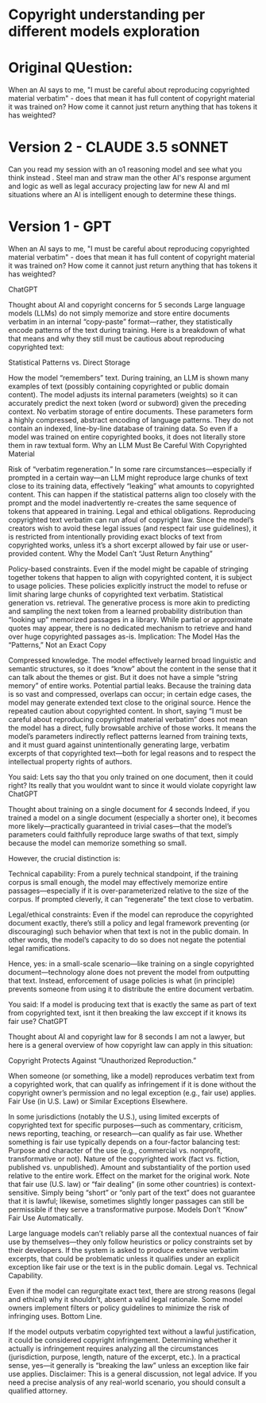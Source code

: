 # Copyright understanding per different models exploration

# Original QUestion: 

When an AI says to me, "I must be careful about reproducing copyrighted material verbatim" - does that mean it has full content of copyright material it was trained on?  How come it cannot just return anything that has tokens it has weighted?


# Version 2 - CLAUDE 3.5 sONNET


Can you read my session with an o1 reasoning model and see what you think instead .  Steel man and straw man the other AI's response argument and logic as well as legal accuracy projecting law for new AI and ml situations where an AI is intelligent enough to determine these things.   




# Version 1 - GPT
 
 
 When an AI says to me, "I must be careful about reproducing copyrighted material verbatim" - does that mean it has full content of copyright material it was trained on?  How come it cannot just return anything that has tokens it has weighted?

ChatGPT

Thought about AI and copyright concerns for 5 seconds
Large language models (LLMs) do not simply memorize and store entire documents verbatim in an internal “copy-paste” format—rather, they statistically encode patterns of the text during training. Here is a breakdown of what that means and why they still must be cautious about reproducing copyrighted text:

Statistical Patterns vs. Direct Storage

How the model “remembers” text. During training, an LLM is shown many examples of text (possibly containing copyrighted or public domain content). The model adjusts its internal parameters (weights) so it can accurately predict the next token (word or subword) given the preceding context.
No verbatim storage of entire documents. These parameters form a highly compressed, abstract encoding of language patterns. They do not contain an indexed, line-by-line database of training data. So even if a model was trained on entire copyrighted books, it does not literally store them in raw textual form.
Why an LLM Must Be Careful With Copyrighted Material

Risk of “verbatim regeneration.” In some rare circumstances—especially if prompted in a certain way—an LLM might reproduce large chunks of text close to its training data, effectively “leaking” what amounts to copyrighted content. This can happen if the statistical patterns align too closely with the prompt and the model inadvertently re-creates the same sequence of tokens that appeared in training.
Legal and ethical obligations. Reproducing copyrighted text verbatim can run afoul of copyright law. Since the model’s creators wish to avoid these legal issues (and respect fair use guidelines), it is restricted from intentionally providing exact blocks of text from copyrighted works, unless it’s a short excerpt allowed by fair use or user-provided content.
Why the Model Can’t “Just Return Anything”

Policy-based constraints. Even if the model might be capable of stringing together tokens that happen to align with copyrighted content, it is subject to usage policies. These policies explicitly instruct the model to refuse or limit sharing large chunks of copyrighted text verbatim.
Statistical generation vs. retrieval. The generative process is more akin to predicting and sampling the next token from a learned probability distribution than “looking up” memorized passages in a library. While partial or approximate quotes may appear, there is no dedicated mechanism to retrieve and hand over huge copyrighted passages as-is.
Implication: The Model Has the “Patterns,” Not an Exact Copy

Compressed knowledge. The model effectively learned broad linguistic and semantic structures, so it does “know” about the content in the sense that it can talk about the themes or gist. But it does not have a simple “string memory” of entire works.
Potential partial leaks. Because the training data is so vast and compressed, overlaps can occur; in certain edge cases, the model may generate extended text close to the original source. Hence the repeated caution about copyrighted content.
In short, saying “I must be careful about reproducing copyrighted material verbatim” does not mean the model has a direct, fully browsable archive of those works. It means the model’s parameters indirectly reflect patterns learned from training texts, and it must guard against unintentionally generating large, verbatim excerpts of that copyrighted text—both for legal reasons and to respect the intellectual property rights of authors.







You said:
Lets say tho that you only trained on one document, then it could right?  Its really that you wouldnt want to since it would violate copyright law
ChatGPT

Thought about training on a single document for 4 seconds
Indeed, if you trained a model on a single document (especially a shorter one), it becomes more likely—practically guaranteed in trivial cases—that the model’s parameters could faithfully reproduce large swaths of that text, simply because the model can memorize something so small.

However, the crucial distinction is:

Technical capability: From a purely technical standpoint, if the training corpus is small enough, the model may effectively memorize entire passages—especially if it is over-parameterized relative to the size of the corpus. If prompted cleverly, it can “regenerate” the text close to verbatim.

Legal/ethical constraints: Even if the model can reproduce the copyrighted document exactly, there’s still a policy and legal framework preventing (or discouraging) such behavior when that text is not in the public domain. In other words, the model’s capacity to do so does not negate the potential legal ramifications.

Hence, yes: in a small-scale scenario—like training on a single copyrighted document—technology alone does not prevent the model from outputting that text. Instead, enforcement of usage policies is what (in principle) prevents someone from using it to distribute the entire document verbatim.







You said:
If a model is producing text that is exactly the same as part of text from copyrighted text, isnt it then breaking the law exccept if it knows its fair use?
ChatGPT

Thought about AI and copyright law for 8 seconds
I am not a lawyer, but here is a general overview of how copyright law can apply in this situation:

Copyright Protects Against “Unauthorized Reproduction.”

When someone (or something, like a model) reproduces verbatim text from a copyrighted work, that can qualify as infringement if it is done without the copyright owner’s permission and no legal exception (e.g., fair use) applies.
Fair Use (in U.S. Law) or Similar Exceptions Elsewhere.

In some jurisdictions (notably the U.S.), using limited excerpts of copyrighted text for specific purposes—such as commentary, criticism, news reporting, teaching, or research—can qualify as fair use. Whether something is fair use typically depends on a four-factor balancing test:
Purpose and character of the use (e.g., commercial vs. nonprofit, transformative or not).
Nature of the copyrighted work (fact vs. fiction, published vs. unpublished).
Amount and substantiality of the portion used relative to the entire work.
Effect on the market for the original work.
Note that fair use (U.S. law) or “fair dealing” (in some other countries) is context-sensitive. Simply being “short” or “only part of the text” does not guarantee that it is lawful; likewise, sometimes slightly longer passages can still be permissible if they serve a transformative purpose.
Models Don’t “Know” Fair Use Automatically.

Large language models can’t reliably parse all the contextual nuances of fair use by themselves—they only follow heuristics or policy constraints set by their developers. If the system is asked to produce extensive verbatim excerpts, that could be problematic unless it qualifies under an explicit exception like fair use or the text is in the public domain.
Legal vs. Technical Capability.

Even if the model can regurgitate exact text, there are strong reasons (legal and ethical) why it shouldn’t, absent a valid legal rationale. Some model owners implement filters or policy guidelines to minimize the risk of infringing uses.
Bottom Line.

If the model outputs verbatim copyrighted text without a lawful justification, it could be considered copyright infringement. Determining whether it actually is infringement requires analyzing all the circumstances (jurisdiction, purpose, length, nature of the excerpt, etc.).
In a practical sense, yes—it generally is “breaking the law” unless an exception like fair use applies.
Disclaimer: This is a general discussion, not legal advice. If you need a precise analysis of any real-world scenario, you should consult a qualified attorney.
